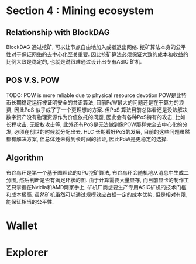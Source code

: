 # Section 4 : Mining ecosystem
## Relationship with BlockDAG
BlockDAG 通过挖矿, 可以让节点自由地加入或者退出网络. 挖矿算法本身的公平性对于保证网络的去中心化至关重要. 因此挖矿算法必须保证大致的成本和收益的比例大致是稳定的, 也就是说很难通过设计出专有ASIC 矿机.
## POS V.S. POW
TODO: POW is more reliable due to physical resource devotion
POW是比特币长期稳定运行被证明安全的共识算法, 目前PoW最大的问题还是在于算力的浪费, 因此PoS 似乎成了了一个更理想的方案. 但PoS 算法目前总体看还是没法解决数字资产没有物理资源作为价值依托的问题, 因此会有各种PoS特有的攻击, 比如长程攻击, 无股权攻击等, 此外还有PoS是无法做到像POW那样完全去中心化的分发, 必须在创世的时候就分配出去. HLC 长期看好PoS的发展, 目前的这些问题虽然都有解决方案, 但总体还未得到长时间的验证, 因此PoW是更稳定的选择. 

## Algorithm 
布谷鸟环是第一个基于图理论的GPU挖矿算法, 布谷鸟环会随机地从消息中生成二分图, 然后判断是否有满足环状的图. 由于计算需要大量显存, 而目前显卡的制作工艺只掌握在Nvidia和AMD两家手上, 矿机厂商想要生产专用ASIC矿机的技术门槛和成本极高. 虽然矿机虽然可以通过规模效应占据一定的成本优势, 但是相对有限, 能保证相当的公平性.




# Wallet 
# Explorer 